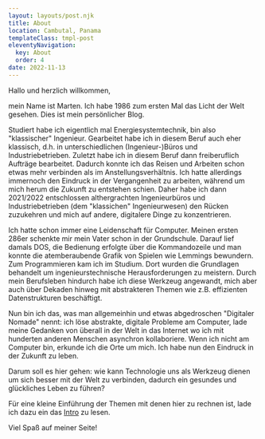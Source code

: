 ```yaml
---
layout: layouts/post.njk
title: About
location: Cambutal, Panama
templateClass: tmpl-post
eleventyNavigation:
  key: About
  order: 4
date: 2022-11-13
---
```


Hallo und herzlich willkommen,

mein Name ist Marten. Ich habe 1986 zum ersten Mal das Licht der Welt gesehen. Dies ist mein persönlicher Blog.

Studiert habe ich eigentlich mal Energiesystemtechnik, bin also "klassischer" Ingenieur. Gearbeitet habe ich in diesem Beruf auch eher klassisch, d.h. in unterschiedlichen (Ingenieur-)Büros und Industriebetrieben. Zuletzt habe ich in diesem Beruf dann freiberuflich Aufträge bearbeitet. Dadurch konnte ich das Reisen und Arbeiten schon etwas mehr verbinden als im Anstellungsverhältnis. Ich hatte allerdings immernoch den Eindruck in der Vergangenheit zu arbeiten, während um mich herum die Zukunft zu entstehen schien. Daher habe ich dann 2021/2022 entschlossen althergrachten Ingenieurbüros und Industriebetrieben (dem "klassichen" Ingenieurwesen) den Rücken zuzukehren und mich auf andere, digitalere Dinge zu konzentrieren.

Ich hatte schon immer eine Leidenschaft für Computer. Meinen ersten 286er schenkte mir mein Vater schon in der Grundschule. Darauf lief damals DOS, die Bedienung erfolgte über die Kommandozeile und man konnte die atemberaubende Grafik von Spielen wie Lemmings bewundern. Zum Programmieren kam ich im Studium. Dort wurden die Grundlagen behandelt um ingenieurstechnische Herausforderungen zu meistern. Durch mein Berufsleben hindurch habe ich diese Werkzeug angewandt, mich aber auch über Dekaden hinweg mit abstrakteren Themen wie z.B. effizienten Datenstrukturen beschäftigt.

Nun bin ich das, was man allgemeinhin und etwas abgedroschen "Digitaler Nomade" nennt: ich löse abstrakte, digitale Probleme am Computer, lade meine Gedanken von überall in der Welt in das Internet wo ich mit hunderten anderen Menschen asynchron kollaboriere. Wenn ich nicht am Computer bin, erkunde ich die Orte um mich. Ich habe nun den Eindruck in der Zukunft zu leben.

Darum soll es hier gehen: wie kann Technologie uns als Werkzeug dienen um sich besser mit der Welt zu verbinden, dadurch ein gesundes und glückliches Leben zu führen?

Für eine kleine Einführung der Themen mit denen hier zu rechnen ist, lade ich dazu ein das <a href="{{ '/posts/2022-11-13-hallo-welt/' | url }}">Intro</a> zu lesen.

Viel Spaß auf meiner Seite!
